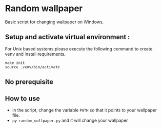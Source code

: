 # Random wallpaper

Basic script for changing wallpaper on Windows.

## Setup and activate virtual environment :
For Unix based systems please execute the following command to create venv and install requirements.
```
make init
source .venv/bin/activate
```

## No prerequisite

## How to use

* In the script, change the variable `PATH` so that it points to your wallpaper file.
* `py random_wallpaper.py` and it will change your wallpaper